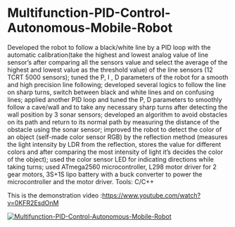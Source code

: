 # Multifunction-PID-Control-Autonomous-Mobile-Robot

Developed the robot to follow a black/white line by a PID loop with the automatic calibration(take the highest and lowest analog value of line sensor’s after comparing all the sensors value and select the average of the highest and lowest value as the threshold value) of the line sensors (12 TCRT 5000 sensors); tuned the P, I , D parameters of the robot for a smooth and high precision line following; developed several logics to follow the line on sharp turns, switch between black and white lines and on confusing lines; applied another PID loop and tuned the P, D parameters to smoothly follow a cave/wall  and to take any necessary sharp turns after detecting the wall position by 3 sonar sensors; developed an algorithm to avoid obstacles on its path and return to its normal path by measuring the distance of the obstacle using the sonar sensor; improved the robot to detect the color of an object (self-made color sensor RGB) by the reflection method (measures the light intensity by LDR from the reflection, stores the value for different colors and after comparing the most intensity of light it’s decides the color of the object); used the color sensor LED for indicating directions while taking turns; used ATmega2560 microcontroller, L298 motor driver for 2 gear motors, 3S+1S lipo battery with a buck converter to power the microcontroller and the motor driver.
Tools: C/C++


This is the demonstration video :https://www.youtube.com/watch?v=0KFR2EsdOnM <br/>

[![Multifunction-PID-Control-Autonomous-Mobile-Robot](https://img.youtube.com/vi/0KFR2EsdOnM/0.jpg)](https://www.youtube.com/watch?v=0KFR2EsdOnM)

